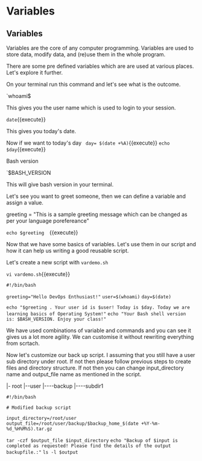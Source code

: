 # Variables

## Variables

Variables are the core of any computer programming. Variables are used to store data, modify data, and (re)use them in the whole program.

There are some pre defined variables which are are used at various places. Let's explore it further.

On your terminal run this command and let's see what is the outcome.

`whoami$

This gives you the user name which is used to login to your session.

`date`{{execute}}

This gives you today's date.

Now if we want to today's day
` day= $(date +%A)`{{execute}}
`echo $day`{{execute}}

Bash version

`$BASH_VERSION

This will give bash version in your terminal.

Let's see you want to greet someone, then we can define a variable and assign a value.

greeting = "This is a sample greeting message which can be changed as per your language porefereance"

`echo $greeting  `{{execute}}


Now that we have some basics of variables. Let's use them in our script and how it can help us writing a good reusable script.


Let's create a new script with `vardemo.sh`

`vi vardemo.sh`{{execute}}

`#!/bin/bash`

`greeting="Hello DevOps Enthusiast!"`
`user=$(whoami)`
`day=$(date)`

`echo "$greeting . Your user id is $user! Today is $day. Today we are learning basics of Operating System!"`
`echo "Your Bash shell version is: $BASH_VERSION. Enjoy your class!"`


We have used combinations of variable and commands and you can see it gives us a lot more agility. We can customise it without rewriting everything from scrtach.



Now let's customize our back up script. I assuming that you still have a user sub directory under root. If not then please follow previous steps to create files and directory structure. If not then you can change input_directory name and output_file name as mentioned in the script. 

|- root
|--user
|----backup
|----subdir1

`#!/bin/bash`

`# Modified backup script `

`input_directory=/root/user`
`output_file=/root/user/backup/$backup_home_$(date +%Y-%m-%d_%H%M%S).tar.gz`

`tar -czf $output_file $input_directory`
`echo "Backup of $input is completed as requested! Please find the details of the output backupfile.:"`
`ls -l $output`



